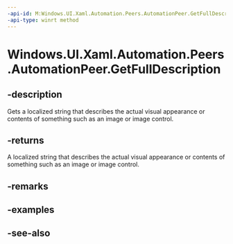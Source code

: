 ```yaml
---
-api-id: M:Windows.UI.Xaml.Automation.Peers.AutomationPeer.GetFullDescription
-api-type: winrt method
---
```


<!-- Method syntax
public string GetFullDescription()
-->

# Windows.UI.Xaml.Automation.Peers.AutomationPeer.GetFullDescription

## -description
Gets a localized string that describes the actual visual appearance or contents of something such as an image or image control.



## -returns
A localized string that describes the actual visual appearance or contents of something such as an image or image control.

## -remarks

## -examples

## -see-also
